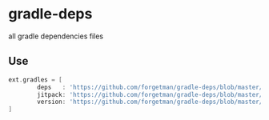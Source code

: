# gradle-deps
all gradle dependencies files

Use
---
```groovy
ext.gradles = [
        deps   : 'https://github.com/forgetman/gradle-deps/blob/master/deps.gradle?raw=true',
        jitpack: 'https://github.com/forgetman/gradle-deps/blob/master/jitpack.gradle?raw=true',
        version: 'https://github.com/forgetman/gradle-deps/blob/master/version.gradle?raw=true',
]
```
